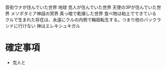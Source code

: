 音街ウナが住んでいた世界
地球
克人が住んでいた世界
天使の3Pが住んでいた世界
メソポタミア神話の冥界
真っ暗で乾燥した世界
食べ物は粘土でできている
クルで生まれた存在は、永遠にクルの内側で輪廻転生する。つまり他のバックランドに行けない
神はエレキシュキガル

# 確定事項
- 克人と